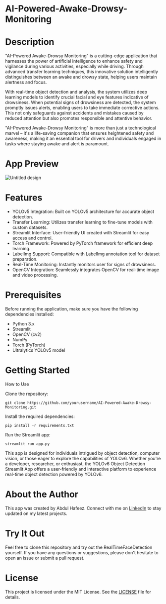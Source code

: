 # AI-Powered-Awake-Drowsy-Monitoring

# Description
"AI-Powered Awake-Drowsy Monitoring" is a cutting-edge application that harnesses the power of artificial intelligence to enhance safety and vigilance during various activities, especially while driving. Through advanced transfer learning techniques, this innovative solution intelligently distinguishes between an awake and drowsy state, helping users maintain alertness and focus.

With real-time object detection and analysis, the system utilizes deep learning models to identify crucial facial and eye features indicative of drowsiness. When potential signs of drowsiness are detected, the system promptly issues alerts, enabling users to take immediate corrective actions. This not only safeguards against accidents and mistakes caused by reduced attention but also promotes responsible and attentive behavior.

"AI-Powered Awake-Drowsy Monitoring" is more than just a technological marvel – it's a life-saving companion that ensures heightened safety and awareness, making it an essential tool for drivers and individuals engaged in tasks where staying awake and alert is paramount.

# App Preview

![Untitled design](https://github.com/actuaryhafeez/AI-Powered-Awake-Drowsy-Monitoring/assets/55107467/9d164ab6-a982-4aea-9828-846b25ffdec2)


# Features
- YOLOv5 Integration: Built on YOLOv5 architecture for accurate object detection.
- Transfer Learning: Utilizes transfer learning to fine-tune models with custom datasets.
- Streamlit Interface: User-friendly UI created with Streamlit for easy access and control.
- Torch Framework: Powered by PyTorch framework for efficient deep learning.
- LabelImg Support: Compatible with LabelImg annotation tool for dataset preparation.
- Real-Time Monitoring: Instantly monitors user for signs of drowsiness.
- OpenCV Integration: Seamlessly integrates OpenCV for real-time image and video processing.

# Prerequisites
Before running the application, make sure you have the following dependencies installed:

- Python 3.x
- Streamlit
- OpenCV (cv2)
- NumPy
- Torch (PyTorch)
- Ultralytics YOLOv5 model

# Getting Started
 How to Use
 
Clone the repository:

    git clone https://github.com/yourusername/AI-Powered-Awake-Drowsy-Monitoring.git

Install the required dependencies:

    pip install -r requirements.txt

Run the Streamlit app:

    streamlit run app.py

This app is designed for individuals intrigued by object detection, computer vision, or those eager to explore the capabilities of YOLOv6. Whether you're a developer, researcher, or enthusiast, the YOLOv6 Object Detection Streamlit App offers a user-friendly and interactive platform to experience real-time object detection powered by YOLOv6.

# About the Author

This app was created by Abdul Hafeez. Connect with me on [LinkedIn](https://www.linkedin.com/in/abdul-hafeez-ds/) to stay updated on my latest projects.

# Try It Out
Feel free to clone this repository and try out the RealTimeFaceDetection yourself. If you have any questions or suggestions, please don't hesitate to open an issue or submit a pull request.


        

# License

This project is licensed under the MIT License. See the [LICENSE](LICENSE) file for details.
